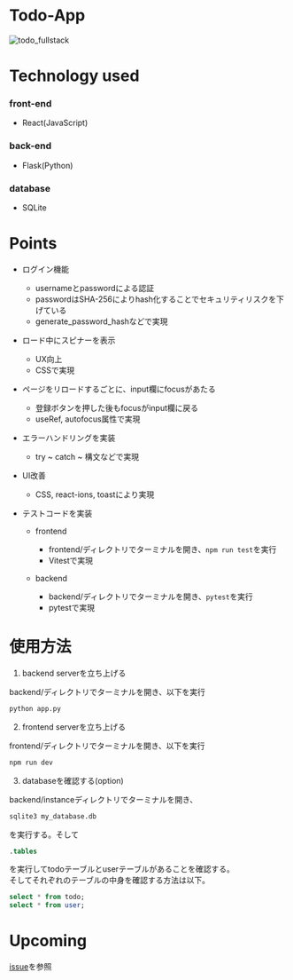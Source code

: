 # Todo-App

![todo_fullstack](https://github.com/user-attachments/assets/9736efa1-77b3-41c2-8352-1df068969d4b)

# Technology used
### front-end
- React(JavaScript)

### back-end
- Flask(Python)

### database
- SQLite

# Points
- ログイン機能
    - usernameとpasswordによる認証
    - passwordはSHA-256によりhash化することでセキュリティリスクを下げている
    - generate_password_hashなどで実現

- ロード中にスピナーを表示
    - UX向上
    - CSSで実現

- ページをリロードするごとに、input欄にfocusがあたる
    - 登録ボタンを押した後もfocusがinput欄に戻る
    - useRef, autofocus属性で実現

- エラーハンドリングを実装
    - try ~ catch ~ 構文などで実現

- UI改善
    - CSS, react-ions, toastにより実現

- テストコードを実装
    - frontend
        - frontend/ディレクトリでターミナルを開き、`npm run test`を実行
        - Vitestで実現
    
    - backend
        - backend/ディレクトリでターミナルを開き、`pytest`を実行
        - pytestで実現

# 使用方法
1. backend serverを立ち上げる

backend/ディレクトリでターミナルを開き、以下を実行
```bash
python app.py
```

2. frontend serverを立ち上げる

frontend/ディレクトリでターミナルを開き、以下を実行
```bash
npm run dev
```

3. databaseを確認する(option)

backend/instanceディレクトリでターミナルを開き、
```bash
sqlite3 my_database.db
```
を実行する。そして
```sql
.tables
```
を実行してtodoテーブルとuserテーブルがあることを確認する。<br>
そしてそれぞれのテーブルの中身を確認する方法は以下。
```sql
select * from todo;
select * from user;
```

# Upcoming
[issue](https://github.com/clumsy-ug/Todo-Fullstack/issues)を参照
